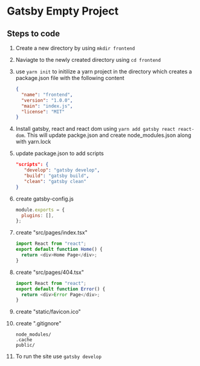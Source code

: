 # Gatsby Empty Project

## Steps to code

1. Create a new directory by using `mkdir frontend`
2. Naviagte to the newly created directory using `cd frontend`
3. use `yarn init` to initilize a yarn project in the directory which creates a package.json file with the following content
   ```json
   {
     "name": "frontend",
     "version": "1.0.0",
     "main": "index.js",
     "license": "MIT"
   }
   ```
4. Install gatsby, react and react dom using `yarn add gatsby react react-dom`. This will update packge.json and create node_modules.json along with yarn.lock
5. update package.json to add scripts

   ```json
   "scripts": {
      "develop": "gatsby develop",
      "build": "gatsby build",
      "clean": "gatsby clean"
   }
   ```

6. create gatsby-config.js

   ```javascript
   module.exports = {
     plugins: [],
   };
   ```

7. create "src/pages/index.tsx"

   ```javascript
   import React from "react";
   export default function Home() {
     return <div>Home Page</div>;
   }
   ```

8. create "src/pages/404.tsx"

   ```javascript
   import React from "react";
   export default function Error() {
     return <div>Error Page</div>;
   }
   ```

9. create "static/favicon.ico"

10. create ".gitignore"

    ```
    node_modules/
    .cache
    public/
    ```

11. To run the site use `gatsby develop`
